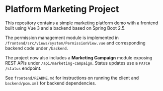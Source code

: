 # Platform Marketing Project

This repository contains a simple marketing platform demo with a frontend built using Vue 3 and a backend based on Spring Boot 2.5.

The permission management module is implemented in `/frontend/src/views/system/PermissionView.vue` and corresponding backend code under `/backend`.

The project now also includes a **Marketing Campaign** module exposing REST APIs under `/api/marketing-campaign`. Status updates use a `PATCH /status` endpoint.


See `frontend/README.md` for instructions on running the client and `backend/pom.xml` for backend dependencies.
